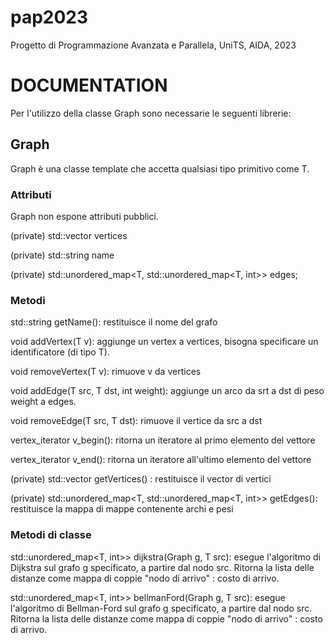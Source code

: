 # pap2023
Progetto di Programmazione Avanzata e Parallela, UniTS, AIDA, 2023
 
# DOCUMENTATION
Per l'utilizzo della classe Graph sono necessarie le seguenti librerie:

<iostream>

<vector>
 
<algorithm>

## Graph

Graph è una classe template che accetta qualsiasi tipo primitivo come T.

### Attributi

 Graph non espone attributi pubblici.
 
 (private) std::vector<T> vertices
 
 (private) std::string name

 (private) std::unordered_map<T, std::unordered_map<T, int>> edges;

### Metodi
 
std::string getName(): restituisce il nome del grafo
 
void addVertex(T v): aggiunge un vertex a vertices, bisogna specificare un identificatore (di tipo T).
 
void removeVertex(T v): rimuove v da vertices

 void addEdge(T src, T dst, int weight): aggiunge un arco da srt a dst di peso weight a edges.

 void removeEdge(T src, T dst):  rimuove il vertice da src a dst

 vertex_iterator v_begin(): ritorna un iteratore al primo elemento del vettore

 vertex_iterator v_end(): ritorna un iteratore all'ultimo elemento del vettore
 
 (private) std::vector<T> getVertices() : restituisce il vector di vertici
 
 (private) std::unordered_map<T, std::unordered_map<T, int>> getEdges(): restituisce la mappa di mappe contenente archi e pesi
 
 ### Metodi di classe
 
 std::unordered_map<T, int>> dijkstra(Graph<T> g, T src): esegue l'algoritmo di Dijkstra sul grafo g specificato, a partire dal nodo src. Ritorna la lista delle distanze come mappa di coppie "nodo di arrivo" : costo di arrivo.
 
std::unordered_map<T, int>> bellmanFord(Graph<T> g, T src): esegue l'algoritmo di Bellman-Ford sul grafo g specificato, a partire dal nodo src. Ritorna la lista delle distanze come mappa di coppie "nodo di arrivo" : costo di arrivo.
 
 
